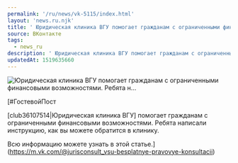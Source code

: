 ```yaml
---
permalink: '/ru/news/vk-5115/index.html'
layout: 'news.ru.njk'
title: ' Юридическая клиника ВГУ помогает гражданам с ограниченными финансовыми возможностями. Ребята н…'
source: ВКонтакте
tags:
  - news_ru
description: ' Юридическая клиника ВГУ помогает гражданам с ограниченными финансовыми возможностями. Ребята н…'
updatedAt: 1519635660
---
```

![ Юридическая клиника ВГУ помогает гражданам с ограниченными финансовыми возможностями. Ребята н…](https://sun9-39.userapi.com/impf/c834303/v834303864/cebd6/BzigO8f82SA.jpg?size=1280x720&quality=96&sign=062f1d73448bf3571e2fecdd0e7c97d8&c_uniq_tag=m_0snQeyI6icPowHR3iGIAA4PYqxAk8jKjJH6qj66b4&type=album)

[#ГостевойПост

[club36107514|Юридическая клиника ВГУ] помогает гражданам с ограниченными финансовыми возможностями. Ребята написали инструкцию, как вы можете обратится в клинику.
 
Всю информацию можете узнать в этой статье.](https://m.vk.com/@jurisconsult_vsu-besplatnye-pravovye-konsultacii)
